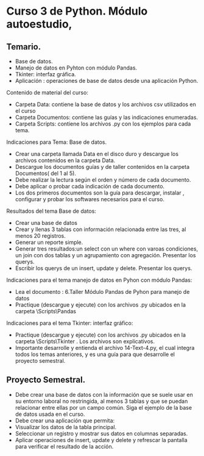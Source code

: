 # Curso 3 de Python. Módulo autoestudio,

 ## Temario.
  - Base de datos.
  - Manejo de datos en  Pyhton con módulo Pandas.
  - Tkinter: interfaz gráfica.
  - Aplicación : operaciones de base de datos desde una aplicación Python.

Contenido de material del curso:

  - Carpeta Data: contiene la base de datos y los archivos csv utilizados en el curso
  - Carpeta Documentos: contiene las guías y las indicaciones enumeradas.
  - Carpeta Scripts: contiene los archivos .py con los ejemplos para cada tema.  
  
Indicaciones para Tema: Base de datos.

  - Crear una carpeta llamada Data en el disco duro y descargue los archivos contenidos en la carpeta Data.
  - Descargue los documentos guías y de taller contenidos en la carpeta Documentos( del 1 al 5).
  - Debe realizar la lectura según el orden y número de cada documento.
  - Debe aplicar o probar cada indicación de cada documento.
  - Los dos primeros documentos son la guía para descargar, instalar , configurar y probar los softwares necesarios para el curso.

Resultados del tema Base de datos:
  - Crear una base de datos
  - Crear y llenas 3 tablas con información relacionada entre las tres, al menos 20 registros.
  - Generar un reporte simple.
  - Generar tres resultados:un select con un where con varoas condiciones,  un join con dos tablas y un agrupamiento con agregación. Presentar los querys.
  - Escribir los querys de un insert, update y delete. Presentar los querys.  


Indicaciones para el tema manejo de datos en Pyhon con módulo Pandas:
  - Lea el documento : 6.Taller Módulo Pandas de Pyhon para manejo de datos
  - Practique (descargue y ejecute)  con los archivos .py ubicados en la carpeta \Scripts\Pandas 
  
  
Indicaciones para el tema Tkinter: interfaz gráfico:  
   - Practique (descargue y ejecute)  con los archivos .py ubicados en la carpeta \Scripts\Tkinter . Los archivos son explicativos.
   - Importante desarrolle y entienda el archivo 14-Text-4.py, el cual integra todos los temas anteriores, y es una guía para que desarrolle el proyecto semestral.
   
 ## Proyecto Semestral.
  - Debe crear una base de datos con la información que se suele usar en su entorno laboral no restringida, al menos 3 tablas y que se puedan relacionar entre ellas por un campo común. Siga el ejemplo de la base de datos usada en el curso.
  - Debe crear una aplicación que permita:
  - Visualizar los datos de la tabla  principal.
  - Seleccionar un registro y mostrar sus datos en columnas separadas.
  - Aplicar operaciones de insert, update y delete y refrescar la pantalla para verificar el resultado de la acción.  


